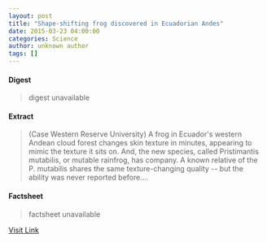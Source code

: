 ```yaml
---
layout: post
title: "Shape-shifting frog discovered in Ecuadorian Andes"
date: 2015-03-23 04:00:00
categories: Science
author: unknown author
tags: []
---
```



#### Digest
>digest unavailable

#### Extract
>(Case Western Reserve University) A frog in Ecuador's western Andean cloud forest changes skin texture in minutes, appearing to mimic the texture it sits on. And, the new species, called Pristimantis mutabilis, or mutable rainfrog, has company. A known relative of the P. mutabilis shares the same texture-changing quality -- but the ability was never reported before....

#### Factsheet
>factsheet unavailable

[Visit Link](http://www.eurekalert.org/pub_releases/2015-03/cwru-sfd032315.php)


